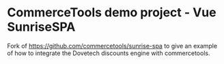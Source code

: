 # CommerceTools demo project - Vue SunriseSPA

Fork of https://github.com/commercetools/sunrise-spa to give an example of how to integrate the Dovetech discounts engine with commercetools.
